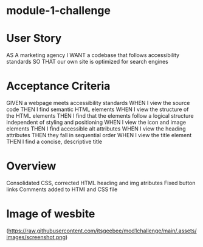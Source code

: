 # module-1-challenge

# User Story
AS A marketing agency
I WANT a codebase that follows accessibility standards
SO THAT our own site is optimized for search engines

# Acceptance Criteria
GIVEN a webpage meets accessibility standards
WHEN I view the source code
THEN I find semantic HTML elements
WHEN I view the structure of the HTML elements
THEN I find that the elements follow a logical structure independent of styling and positioning
WHEN I view the icon and image elements
THEN I find accessible alt attributes
WHEN I view the heading attributes
THEN they fall in sequential order
WHEN I view the title element
THEN I find a concise, descriptive title


# Overview

Consolidated CSS, corrected HTML heading and img atributes
Fixed button links
Comments added to HTMl and CSS file 

# Image of wesbite
(https://raw.githubusercontent.com/itsgeebee/mod1challenge/main/.assets/images/screenshot.png)